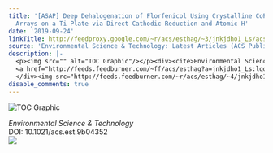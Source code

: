 ```yaml
---
title: '[ASAP] Deep Dehalogenation of Florfenicol Using Crystalline CoP Nanosheet
  Arrays on a Ti Plate via Direct Cathodic Reduction and Atomic H'
date: '2019-09-24'
linkTitle: http://feedproxy.google.com/~r/acs/esthag/~3/jnkjdho1_Ls/acs.est.9b04352
source: 'Environmental Science & Technology: Latest Articles (ACS Publications)'
description: |-
  <p><img src="" alt="TOC Graphic"/></p><div><cite>Environmental Science & Technology</cite></div><div>DOI: 10.1021/acs.est.9b04352</div><div class="feedflare">
  <a href="http://feeds.feedburner.com/~ff/acs/esthag?a=jnkjdho1_Ls:lqqo2ckw9ZQ:yIl2AUoC8zA"><img src="http://feeds.feedburner.com/~ff/acs/esthag?d=yIl2AUoC8zA" border="0"></img></a>
  </div><img src="http://feeds.feedburner.com/~r/acs/esthag/~4/jnkjdho1_Ls" height="1" width="1" ...
disable_comments: true
---
```

<p><img src="" alt="TOC Graphic"/></p><div><cite>Environmental Science & Technology</cite></div><div>DOI: 10.1021/acs.est.9b04352</div><div class="feedflare">
<a href="http://feeds.feedburner.com/~ff/acs/esthag?a=jnkjdho1_Ls:lqqo2ckw9ZQ:yIl2AUoC8zA"><img src="http://feeds.feedburner.com/~ff/acs/esthag?d=yIl2AUoC8zA" border="0"></img></a>
</div><img src="http://feeds.feedburner.com/~r/acs/esthag/~4/jnkjdho1_Ls" height="1" width="1" ...